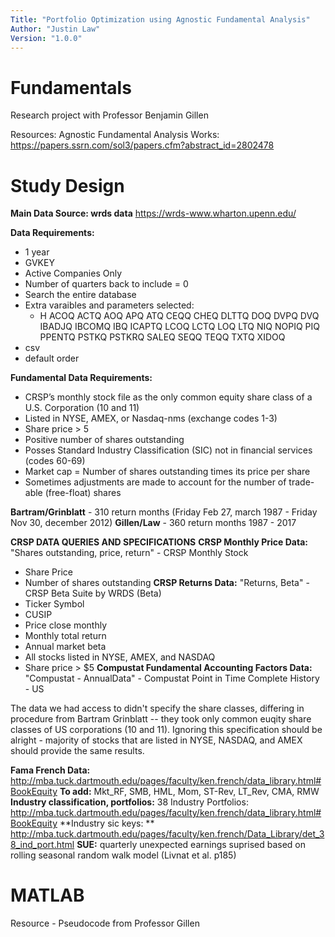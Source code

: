 ```yaml
---
Title: "Portfolio Optimization using Agnostic Fundamental Analysis"
Author: "Justin Law"
Version: "1.0.0"
---
```

# Fundamentals
Research project with Professor Benjamin Gillen

Resources:
Agnostic Fundamental Analysis Works:
https://papers.ssrn.com/sol3/papers.cfm?abstract_id=2802478

# Study Design
**Main Data Source: wrds data** 
https://wrds-www.wharton.upenn.edu/

**Data Requirements:**
- 1 year
- GVKEY
- Active Companies Only
- Number of quarters back to include = 0
- Search the entire database
- Extra varaibles and parameters selected: 
  -   H  ACOQ ACTQ AOQ APQ ATQ CEQQ CHEQ DLTTQ DOQ DVPQ DVQ IBADJQ IBCOMQ IBQ ICAPTQ LCOQ LCTQ LOQ LTQ NIQ NOPIQ PIQ PPENTQ PSTKQ PSTKRQ SALEQ SEQQ TEQQ TXTQ XIDOQ 
- csv
- default order

**Fundamental Data Requirements:**
- CRSP’s monthly stock file as the only common equity share class of a U.S. Corporation (10 and 11)
- Listed in NYSE, AMEX, or Nasdaq-nms (exchange codes 1-3)
- Share price > 5
- Positive number of shares outstanding
- Posses Standard Industry Classification (SIC) not in financial services (codes 60-69)
- Market cap = Number of shares outstanding times its price per share
- Sometimes adjustments are made to account for the number of trade-able (free-float) shares

**Bartram/Grinblatt** - 310 return months (Friday Feb 27, march 1987 - Friday Nov 30, december 2012)
**Gillen/Law** - 360 return months 1987 - 2017

**CRSP DATA QUERIES AND SPECIFICATIONS**
**CRSP Monthly Price Data:** "Shares outstanding, price, return" - CRSP Monthly Stock
- Share Price
- Number of shares outstanding
**CRSP Returns Data:** "Returns, Beta" - CRSP Beta Suite by WRDS (Beta)
- Ticker Symbol
- CUSIP
- Price close monthly
- Monthly total return
- Annual market beta 
- All stocks listed in NYSE, AMEX, and NASDAQ
- Share price > $5
**Compustat Fundamental Accounting Factors Data:** "Compustat - AnnualData" - Compustat Point in Time Complete History - US

The data we had access to didn't specify the share classes, differing in procedure from Bartram Grinblatt -- they took only common euqity share classes of US corporations (10 and 11). Ignoring this specification should be alright - majority of stocks that are listed in NYSE, NASDAQ, and AMEX should provide the same results.

**Fama French Data:** http://mba.tuck.dartmouth.edu/pages/faculty/ken.french/data_library.html#BookEquity
**To add:** Mkt_RF, SMB, HML, Mom, ST-Rev, LT_Rev, CMA, RMW
**Industry classification, portfolios:** 38 Industry Portfolios: http://mba.tuck.dartmouth.edu/pages/faculty/ken.french/data_library.html#BookEquity
**Industry sic keys: ** http://mba.tuck.dartmouth.edu/pages/faculty/ken.french/Data_Library/det_38_ind_port.html
**SUE:** quarterly unexpected earnings suprised based on rolling seasonal random walk model (Livnat et al. p185)

# MATLAB
Resource - Pseudocode from Professor Gillen
